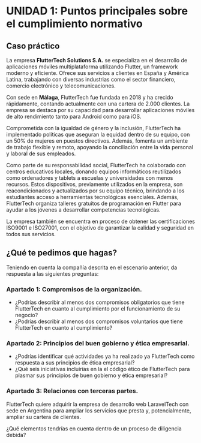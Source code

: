 # UNIDAD 1: Puntos principales sobre el cumplimiento normativo

## Caso práctico

La empresa **FlutterTech Solutions S.A.** se especializa en el desarrollo de aplicaciones móviles multiplataforma utilizando Flutter, un framework moderno y eficiente. Ofrece sus servicios a clientes en España y América Latina, trabajando con diversas industrias como el sector financiero, comercio electrónico y telecomunicaciones.

Con sede en **Málaga**, FlutterTech fue fundada en 2018 y ha crecido rápidamente, contando actualmente con una cartera de 2.000 clientes. La empresa se destaca por su capacidad para desarrollar aplicaciones móviles de alto rendimiento tanto para Android como para iOS.

Comprometida con la igualdad de género y la inclusión, FlutterTech ha implementado políticas que aseguran la equidad dentro de su equipo, con un 50% de mujeres en puestos directivos. Además, fomenta un ambiente de trabajo flexible y remoto, apoyando la conciliación entre la vida personal y laboral de sus empleados.

Como parte de su responsabilidad social,  FlutterTech ha colaborado con centros educativos locales, donando equipos informáticos reutilizados como ordenadores y tablets a escuelas y universidades con menos recursos. Estos dispositivos, previamente utilizados en la empresa, son reacondicionados y actualizados por su equipo técnico, brindando a los estudiantes acceso a herramientas tecnológicas esenciales. Además, FlutterTech organiza talleres gratuitos de programación en Flutter  para ayudar a los jóvenes a desarrollar competencias tecnológicas.

La empresa también se encuentra en proceso de obtener las certificaciones ISO9001 e ISO27001, con el objetivo de garantizar la calidad y seguridad en todos sus servicios.

## ¿Qué te pedimos que hagas?

Teniendo en cuenta la compañía descrita en el escenario anterior, da respuesta a las siguientes preguntas:

### Apartado 1: Compromisos de la organización.

- ¿Podrías describir al menos dos compromisos obligatorios que tiene FlutterTech en cuanto al cumplimiento por el funcionamiento de su negocio?
- ¿Podrías describir al menos dos compromisos voluntarios que tiene FlutterTech en cuanto al cumplimiento?

### Apartado 2: Principios del buen gobierno y ética empresarial.

- ¿Podrías identificar qué actividades ya ha realizado ya FlutterTech como respuesta a sus principios de ética empresarial?
- ¿Qué seis iniciativas incluirías en la el código ético de FlutterTech para plasmar sus principios de buen gobierno y ética empresarial?

### Apartado 3: Relaciones con terceras partes. 

FlutterTech quiere adquirir la empresa de desarrollo web LaravelTech con sede en Argentina para ampliar los servicios que presta y, potencialmente, ampliar su cartera de clientes.

¿Qué elementos tendrías en cuenta dentro de un proceso de diligencia debida?
